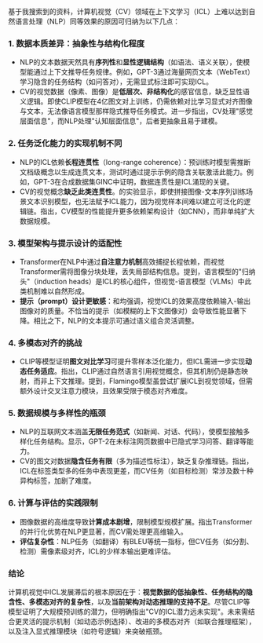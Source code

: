 
基于我搜索到的资料，计算机视觉（CV）领域在上下文学习（ICL）上难以达到自然语言处理（NLP）同等效果的原因可归纳为以下几点：

### 1. **数据本质差异：抽象性与结构化程度**
   - NLP的文本数据天然具有**序列性**和**显性逻辑结构**（如语法、语义关联），使模型能通过上下文推导任务规律。例如，GPT-3通过海量网页文本（WebText）学习隐含的任务结构（如问答对），无需显式标注即可实现ICL。
   - CV的视觉数据（像素、图像）是**低层次、非结构化**的感官信息，缺乏显性语义逻辑。即使CLIP模型在4亿图文对上训练，仍需依赖对比学习显式对齐图像与文本，无法像语言模型那样隐式推导任务模式。进一步指出，CV处理"感觉层面信息"，而NLP处理"认知层面信息"，后者更抽象且易于建模。

### 2. **任务泛化能力的实现机制不同**
   - NLP的ICL依赖**长程连贯性**（long-range coherence）：预训练时模型需推断文档级概念以生成连贯文本，测试时通过提示示例的隐含关联激活此能力。例如，GPT-3在合成数据集GINC中证明，数据连贯性是ICL涌现的关键。
   - CV的视觉概念**缺乏此类连贯性**。的实验显示，即使拼接图像-文本序列训练场景文本识别模型，也无法赋予ICL能力，因为视觉样本间难以建立可泛化的逻辑链。指出，CV模型的性能提升更多依赖架构设计（如CNN），而非单纯扩大数据规模。

### 3. **模型架构与提示设计的适配性**
   - Transformer在NLP中通过**自注意力机制**高效捕捉长程依赖，而视觉Transformer需将图像分块处理，丢失局部结构信息。提到，语言模型的"归纳头"（induction heads）是ICL的核心组件，但视觉-语言模型（VLMs）中此类机制难以自然形成。
   - **提示（prompt）设计更敏感**：和均强调，视觉ICL的效果高度依赖输入-输出图像对的质量。不恰当的提示（如模糊的上下文图像对）会导致性能显著下降。相比之下，NLP的文本提示可通过语义组合灵活调整。

### 4. **多模态对齐的挑战**
   - CLIP等模型证明**图文对比学习**可提升零样本泛化能力，但ICL需进一步实现**动态任务适应**。指出，CLIP通过自然语言引用视觉概念，但其机制仍是静态映射，而非上下文推理。提到，Flamingo模型虽尝试扩展ICL到视觉领域，但需额外设计交叉注意力模块，且效果受限于模态对齐难度。

### 5. **数据规模与多样性的瓶颈**
   - NLP的互联网文本涵盖**无限任务范式**（如新闻、对话、代码），使模型接触多样化任务结构。显示，GPT-2在未标注网页数据中已隐式学习问答、翻译等能力。
   - CV的图文对数据**隐含任务有限**（多为描述性标注），缺乏复杂推理链。指出，ICL在标签类型多的任务中表现更差，而CV任务（如目标检测）常涉及数十种异构标签，加剧了难度。

### 6. **计算与评估的实践限制**
   - 图像数据的高维度导致**计算成本剧增**，限制模型规模扩展。指出Transformer的并行化优势在NLP更显著，而CV需处理更高维输入。
   - **评估复杂性**：NLP任务（如翻译）有BLEU等统一指标，但CV任务（如分割、检测）需像素级对齐，ICL的少样本输出更难评估。

### 结论
计算机视觉中ICL发展滞后的根本原因在于：**视觉数据的低抽象性、任务结构的隐含性、多模态对齐的复杂性**，以及**当前架构对动态推理的支持不足**。尽管CLIP等模型证明了大规模预训练的潜力，但明确指出"CV的ICL潜力远未实现"。未来需结合更灵活的提示机制（如动态示例选择）、改进的多模态对齐（如联合推理框架），以及注入显式推理模块（如符号逻辑）来突破瓶颈。